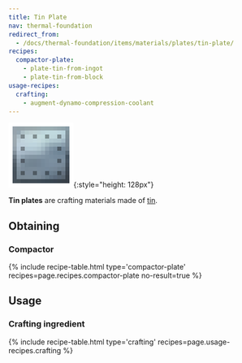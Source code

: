 ```yaml
---
title: Tin Plate
nav: thermal-foundation
redirect_from:
  - /docs/thermal-foundation/items/materials/plates/tin-plate/
recipes:
  compactor-plate:
    - plate-tin-from-ingot
    - plate-tin-from-block
usage-recipes:
  crafting:
    - augment-dynamo-compression-coolant
---
```


![Tin plate](/assets/images/thermal-foundation/plate-tin.png){:style="height: 128px"}


**Tin plates** are crafting materials made of [tin](/docs/tin-ingot/).


Obtaining
---------

### Compactor
{% include recipe-table.html type='compactor-plate' recipes=page.recipes.compactor-plate no-result=true %}


Usage
-----

### Crafting ingredient
{% include recipe-table.html type='crafting' recipes=page.usage-recipes.crafting %}
